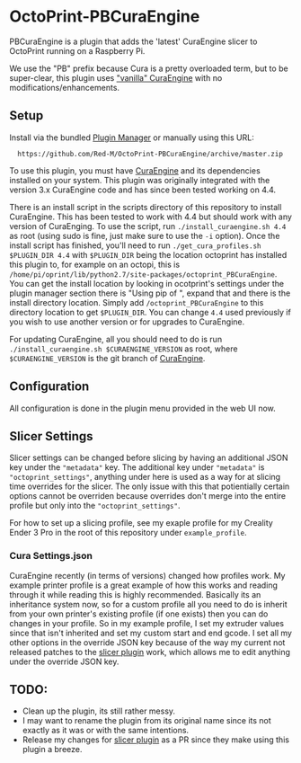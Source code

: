# OctoPrint-PBCuraEngine

PBCuraEngine is a plugin that adds the 'latest' CuraEngine slicer to
OctoPrint running on a Raspberry Pi.

We use the "PB" prefix because Cura is a pretty overloaded term, but
to be super-clear, this plugin uses ["vanilla" CuraEngine](https://github.com/Ultimaker/CuraEngine) with no modifications/enhancements.

## Setup

Install via the bundled [Plugin Manager](https://github.com/foosel/OctoPrint/wiki/Plugin:-Plugin-Manager)
or manually using this URL:

      https://github.com/Red-M/OctoPrint-PBCuraEngine/archive/master.zip

To use this plugin, you must have [CuraEngine](https://github.com/Ultimaker/CuraEngine/blob/master/README.md)
and its dependencies installed on your system. This plugin was
originally integrated with the version 3.x CuraEngine code and has since been tested working on 4.4.

There is an install script in the scripts directory of this repository to install CuraEngine.
This has been tested to work with 4.4 but should work with any version of CuraEnging.
To use the script, run `./install_curaengine.sh 4.4` as root (using sudo is fine, just make sure to use the `-i` option).
Once the install script has finished, you'll need to run `./get_cura_profiles.sh $PLUGIN_DIR 4.4` with `$PLUGIN_DIR`
being the location octoprint has installed this plugin to,
for example on an octopi, this is `/home/pi/oprint/lib/python2.7/site-packages/octoprint_PBCuraEngine`.
You can get the install location by looking in ocotprint's settings under the
plugin manager section there is "Using pip of <blah>", expand that and there is the install directory location.
Simply add `/octoprint_PBCuraEngine` to this directory location to get `$PLUGIN_DIR`.
You can change `4.4` used previously if you wish to use another version or for upgrades to CuraEngine.

For updating CuraEngine, all you should need to do is run `./install_curaengine.sh $CURAENGINE_VERSION` as root, where `$CURAENGINE_VERSION` is the git branch of [CuraEngine](https://github.com/Ultimaker/CuraEngine).

## Configuration

All configuration is done in the plugin menu provided in the web UI now.

## Slicer Settings

Slicer settings can be changed before slicing by having an additional JSON key under the `"metadata"` key.
The additional key under `"metadata"` is `"octoprint_settings"`, anything under here is used as a way for at slicing time overrides for the slicer.
The only issue with this that potientially certain options cannot be overriden because overrides don't merge
into the entire profile but only into the `"octoprint_settings"`.

For how to set up a slicing profile, see my exaple profile for my Creality Ender 3 Pro in the root of this repository under `example_profile`.

### Cura Settings.json

CuraEngine recently (in terms of versions) changed how profiles work.
My example printer profile is a great example of how this works and reading through it while reading this is highly recommended.
Basically its an inheritance system now, so for a custom profile all you need to do is
inherit from your own printer's existing profile (if one exists) then you can do changes in your profile.
So in my example profile, I set my extruder values since that isn't inherited and set my custom start and end gcode.
I set all my other options in the override JSON key because of the way my current not released patches to the
[slicer plugin](https://github.com/kennethjiang/OctoPrint-Slicer) work, which allows me to edit anything under the override JSON key.


## TODO:
- Clean up the plugin, its still rather messy.
- I may want to rename the plugin from its original name since its not exactly as it was or with the same intentions.
- Release my changes for [slicer plugin](https://github.com/kennethjiang/OctoPrint-Slicer) as a PR since they make using this plugin a breeze.

